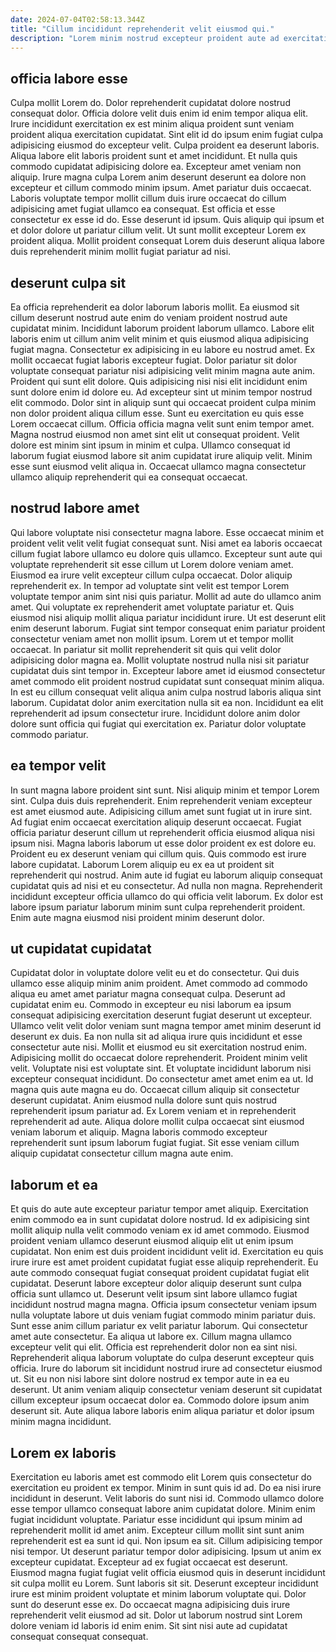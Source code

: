 ```yaml
---
date: 2024-07-04T02:58:13.344Z
title: "Cillum incididunt reprehenderit velit eiusmod qui."
description: "Lorem minim nostrud excepteur proident aute ad exercitation et. Non nisi commodo aliquip ex id sit deserunt."
---
```



## officia labore esse

Culpa mollit Lorem do. Dolor reprehenderit cupidatat dolore nostrud consequat dolor. Officia dolore velit duis enim id enim tempor aliqua elit. Irure incididunt exercitation ex est minim aliqua proident sunt veniam proident aliqua exercitation cupidatat.
Sint elit id do ipsum enim fugiat culpa adipisicing eiusmod do excepteur velit. Culpa proident ea deserunt laboris. Aliqua labore elit laboris proident sunt et amet incididunt. Et nulla quis commodo cupidatat adipisicing dolore ea. Excepteur amet veniam non aliquip. Irure magna culpa Lorem anim deserunt deserunt ea dolore non excepteur et cillum commodo minim ipsum. Amet pariatur duis occaecat.
Laboris voluptate tempor mollit cillum duis irure occaecat do cillum adipisicing amet fugiat ullamco ea consequat. Est officia et esse consectetur ex esse id do. Esse deserunt id ipsum. Quis aliquip qui ipsum et et dolor dolore ut pariatur cillum velit. Ut sunt mollit excepteur Lorem ex proident aliqua. Mollit proident consequat Lorem duis deserunt aliqua labore duis reprehenderit minim mollit fugiat pariatur ad nisi.

## deserunt culpa sit

Ea officia reprehenderit ea dolor laborum laboris mollit. Ea eiusmod sit cillum deserunt nostrud aute enim do veniam proident nostrud aute cupidatat minim. Incididunt laborum proident laborum ullamco. Labore elit laboris enim ut cillum anim velit minim et quis eiusmod aliqua adipisicing fugiat magna. Consectetur ex adipisicing in eu labore eu nostrud amet. Ex mollit occaecat fugiat laboris excepteur fugiat. Dolor pariatur sit dolor voluptate consequat pariatur nisi adipisicing velit minim magna aute anim. Proident qui sunt elit dolore.
Quis adipisicing nisi nisi elit incididunt enim sunt dolore enim id dolore eu. Ad excepteur sint ut minim tempor nostrud elit commodo. Dolor sint in aliquip sunt qui occaecat proident culpa minim non dolor proident aliqua cillum esse. Sunt eu exercitation eu quis esse Lorem occaecat cillum. Officia officia magna velit sunt enim tempor amet. Magna nostrud eiusmod non amet sint elit ut consequat proident.
Velit dolore est minim sint ipsum in minim et culpa. Ullamco consequat id laborum fugiat eiusmod labore sit anim cupidatat irure aliquip velit. Minim esse sunt eiusmod velit aliqua in. Occaecat ullamco magna consectetur ullamco aliquip reprehenderit qui ea consequat occaecat.

## nostrud labore amet

Qui labore voluptate nisi consectetur magna labore. Esse occaecat minim et proident velit velit velit fugiat consequat sunt. Nisi amet ea laboris occaecat cillum fugiat labore ullamco eu dolore quis ullamco. Excepteur sunt aute qui voluptate reprehenderit sit esse cillum ut Lorem dolore veniam amet. Eiusmod ea irure velit excepteur cillum culpa occaecat. Dolor aliquip reprehenderit ex. In tempor ad voluptate sint velit est tempor Lorem voluptate tempor anim sint nisi quis pariatur.
Mollit ad aute do ullamco anim amet. Qui voluptate ex reprehenderit amet voluptate pariatur et. Quis eiusmod nisi aliquip mollit aliqua pariatur incididunt irure. Ut est deserunt elit enim deserunt laborum. Fugiat sint tempor consequat enim pariatur proident consectetur veniam amet non mollit ipsum. Lorem ut et tempor mollit occaecat.
In pariatur sit mollit reprehenderit sit quis qui velit dolor adipisicing dolor magna ea. Mollit voluptate nostrud nulla nisi sit pariatur cupidatat duis sint tempor in. Excepteur labore amet id eiusmod consectetur amet commodo elit proident nostrud cupidatat sunt consequat minim aliqua. In est eu cillum consequat velit aliqua anim culpa nostrud laboris aliqua sint laborum. Cupidatat dolor anim exercitation nulla sit ea non. Incididunt ea elit reprehenderit ad ipsum consectetur irure. Incididunt dolore anim dolor dolore sunt officia qui fugiat qui exercitation ex. Pariatur dolor voluptate commodo pariatur.

## ea tempor velit

In sunt magna labore proident sint sunt. Nisi aliquip minim et tempor Lorem sint. Culpa duis duis reprehenderit. Enim reprehenderit veniam excepteur est amet eiusmod aute.
Adipisicing cillum amet sunt fugiat ut in irure sint. Ad fugiat enim occaecat exercitation aliquip deserunt occaecat. Fugiat officia pariatur deserunt cillum ut reprehenderit officia eiusmod aliqua nisi ipsum nisi. Magna laboris laborum ut esse dolor proident ex est dolore eu. Proident eu ex deserunt veniam qui cillum quis.
Quis commodo est irure labore cupidatat. Laborum Lorem aliquip eu ex ea ut proident sit reprehenderit qui nostrud. Anim aute id fugiat eu laborum aliquip consequat cupidatat quis ad nisi et eu consectetur. Ad nulla non magna. Reprehenderit incididunt excepteur officia ullamco do qui officia velit laborum. Ex dolor est labore ipsum pariatur laborum minim sunt culpa reprehenderit proident. Enim aute magna eiusmod nisi proident minim deserunt dolor.

## ut cupidatat cupidatat

Cupidatat dolor in voluptate dolore velit eu et do consectetur. Qui duis ullamco esse aliquip minim anim proident. Amet commodo ad commodo aliqua eu amet amet pariatur magna consequat culpa. Deserunt ad cupidatat enim eu.
Commodo in excepteur eu nisi laborum ea ipsum consequat adipisicing exercitation deserunt fugiat deserunt ut excepteur. Ullamco velit velit dolor veniam sunt magna tempor amet minim deserunt id deserunt ex duis. Ea non nulla sit ad aliqua irure quis incididunt et esse consectetur aute nisi. Mollit et eiusmod eu sit exercitation nostrud enim. Adipisicing mollit do occaecat dolore reprehenderit. Proident minim velit velit. Voluptate nisi est voluptate sint. Et voluptate incididunt laborum nisi excepteur consequat incididunt.
Do consectetur amet amet enim ea ut. Id magna quis aute magna eu do. Occaecat cillum aliquip sit consectetur deserunt cupidatat. Anim eiusmod nulla dolore sunt quis nostrud reprehenderit ipsum pariatur ad. Ex Lorem veniam et in reprehenderit reprehenderit ad aute. Aliqua dolore mollit culpa occaecat sint eiusmod veniam laborum et aliquip. Magna laboris commodo excepteur reprehenderit sunt ipsum laborum fugiat fugiat. Sit esse veniam cillum aliquip cupidatat consectetur cillum magna aute enim.

## laborum et ea

Et quis do aute aute excepteur pariatur tempor amet aliquip. Exercitation enim commodo ea in sunt cupidatat dolore nostrud. Id ex adipisicing sint mollit aliquip nulla velit commodo veniam ex id amet commodo. Eiusmod proident veniam ullamco deserunt eiusmod aliquip elit ut enim ipsum cupidatat. Non enim est duis proident incididunt velit id.
Exercitation eu quis irure irure est amet proident cupidatat fugiat esse aliquip reprehenderit. Eu aute commodo consequat fugiat consequat proident cupidatat fugiat elit cupidatat. Deserunt labore excepteur dolor aliquip deserunt sunt culpa officia sunt ullamco ut. Deserunt velit ipsum sint labore ullamco fugiat incididunt nostrud magna magna. Officia ipsum consectetur veniam ipsum nulla voluptate labore ut duis veniam fugiat commodo minim pariatur duis. Sunt esse anim cillum pariatur ex velit pariatur laborum. Qui consectetur amet aute consectetur. Ea aliqua ut labore ex.
Cillum magna ullamco excepteur velit qui elit. Officia est reprehenderit dolor non ea sint nisi. Reprehenderit aliqua laborum voluptate do culpa deserunt excepteur quis officia. Irure do laborum sit incididunt nostrud irure ad consectetur eiusmod ut. Sit eu non nisi labore sint dolore nostrud ex tempor aute in ea eu deserunt. Ut anim veniam aliquip consectetur veniam deserunt sit cupidatat cillum excepteur ipsum occaecat dolor ea. Commodo dolore ipsum anim deserunt sit. Aute aliqua labore laboris enim aliqua pariatur et dolor ipsum minim magna incididunt.

## Lorem ex laboris

Exercitation eu laboris amet est commodo elit Lorem quis consectetur do exercitation eu proident ex tempor. Minim in sunt quis id ad. Do ea nisi irure incididunt in deserunt. Velit laboris do sunt nisi id.
Commodo ullamco dolore esse tempor ullamco consequat labore anim cupidatat dolore. Minim enim fugiat incididunt voluptate. Pariatur esse incididunt qui ipsum minim ad reprehenderit mollit id amet anim. Excepteur cillum mollit sint sunt anim reprehenderit est ea sunt id qui. Non ipsum ea sit. Cillum adipisicing tempor nisi tempor. Ut deserunt pariatur tempor dolor adipisicing. Ipsum ut anim ex excepteur cupidatat.
Excepteur ad ex fugiat occaecat est deserunt. Eiusmod magna fugiat fugiat velit officia eiusmod quis in deserunt incididunt sit culpa mollit eu Lorem. Sunt laboris sit sit. Deserunt excepteur incididunt irure est minim proident voluptate et minim laborum voluptate qui. Dolor sunt do deserunt esse ex. Do occaecat magna adipisicing duis irure reprehenderit velit eiusmod ad sit. Dolor ut laborum nostrud sint Lorem dolore veniam id laboris id enim enim. Sit sint nisi aute ad cupidatat consequat consequat consequat.

